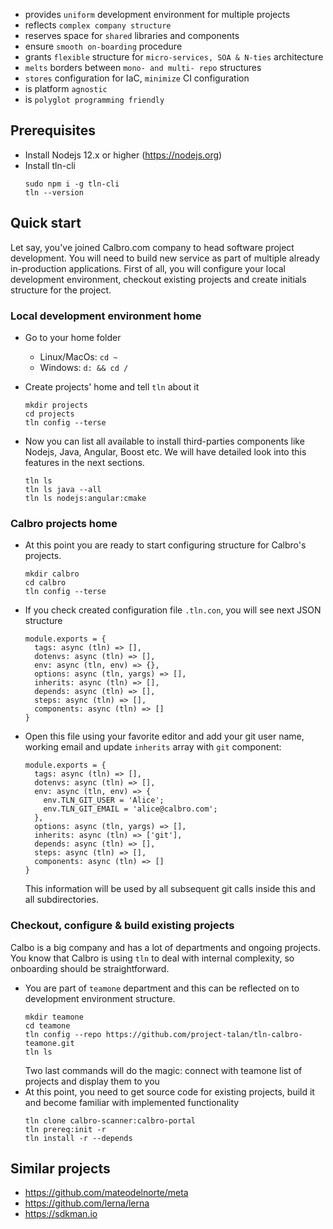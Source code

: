 * provides `uniform` development environment for multiple projects
* reflects `complex company structure`
* reserves space for `shared` libraries and components
* ensure `smooth on-boarding` procedure
* grants `flexible` structure for `micro-services, SOA & N-ties` architecture
* `melts` borders between `mono- and multi- repo` structures
* `stores` configuration for IaC, `minimize` CI configuration
* is platform `agnostic`
* is `polyglot programming friendly`

## Prerequisites
* Install Nodejs 12.x or higher (https://nodejs.org)
* Install tln-cli 
  ```
  sudo npm i -g tln-cli
  tln --version
  ```

## Quick start
Let say, you've joined Calbro.com company to head software project development. You will need to build new service as part of multiple already in-production applications.
First of all, you will configure your local development environment, checkout existing projects and create initials structure for the project.

### Local development environment home
* Go to your home folder
  * Linux/MacOs: ```cd ~```
  * Windows: ```d: && cd /```

* Create projects' home and tell `tln` about it
  ```
  mkdir projects
  cd projects
  tln config --terse
  ```
* Now you can list all available to install third-parties components like Nodejs, Java, Angular, Boost etc. We will have detailed look into this features in the next sections.
    ```
    tln ls
    tln ls java --all
    tln ls nodejs:angular:cmake
    ```

### Calbro projects home
* At this point you are ready to start configuring structure for Calbro's projects.
  ```
  mkdir calbro
  cd calbro
  tln config --terse
  ```
* If you check created configuration file `.tln.con`, you will see next JSON structure
  ```
  module.exports = {
    tags: async (tln) => [],
    dotenvs: async (tln) => [],
    env: async (tln, env) => {},
    options: async (tln, yargs) => [],
    inherits: async (tln) => [],
    depends: async (tln) => [],
    steps: async (tln) => [],
    components: async (tln) => []
  }
  ```
* Open this file using your favorite editor and add your git user name, working email and update `inherits` array with `git` component:
  ```
  module.exports = {
    tags: async (tln) => [],
    dotenvs: async (tln) => [],
    env: async (tln, env) => {
      env.TLN_GIT_USER = 'Alice';
      env.TLN_GIT_EMAIL = 'alice@calbro.com';
    },
    options: async (tln, yargs) => [],
    inherits: async (tln) => ['git'],
    depends: async (tln) => [],
    steps: async (tln) => [],
    components: async (tln) => []
  }
  ```
  This information will be used by all subsequent git calls inside this and all subdirectories.

### Checkout, configure & build existing projects
Calbo is a big company and has a lot of departments and ongoing projects. You know that Calbro is using `tln` to deal with internal complexity, so onboarding should be straightforward.
* You are part of `teamone` department and this can be reflected on to development environment structure.
  ```
  mkdir teamone
  cd teamone
  tln config --repo https://github.com/project-talan/tln-calbro-teamone.git
  tln ls
  ```
  Two last commands will do the magic: connect with teamone list of projects and display them to you
* At this point, you need to get source code for existing projects, build it and become familiar with implemented functionality
  ```
  tln clone calbro-scanner:calbro-portal
  tln prereq:init -r
  tln install -r --depends
  ```

## Similar projects
* https://github.com/mateodelnorte/meta
* https://github.com/lerna/lerna
* https://sdkman.io
